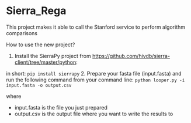 # Sierra_Rega
This project makes it able to call the Stanford service to perform algorithm comparisons

How to use the new project?

1. Install the SierraPy project from https://github.com/hivdb/sierra-client/tree/master/python: 

in short: 
```pip install sierrapy```
2. Prepare your fasta file (input.fasta) and run the following command from your command line:
```python looper.py -i input.fasta -o output.csv```

where
* input.fasta is the file you just prepared
* output.csv is the output file where you want to write the results to
